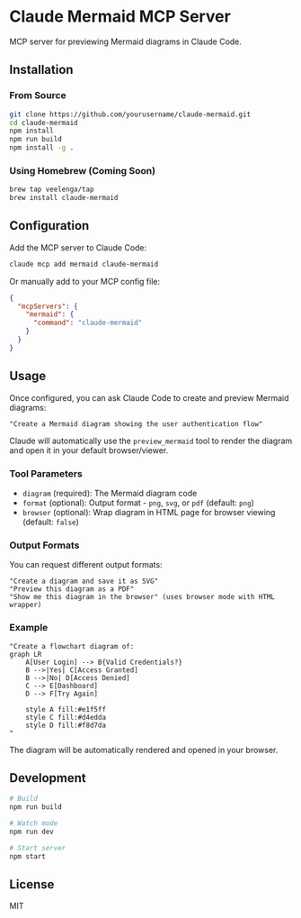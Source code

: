 # Claude Mermaid MCP Server

MCP server for previewing Mermaid diagrams in Claude Code.

## Installation

### From Source

```bash
git clone https://github.com/yourusername/claude-mermaid.git
cd claude-mermaid
npm install
npm run build
npm install -g .
```

### Using Homebrew (Coming Soon)

```bash
brew tap veelenga/tap
brew install claude-mermaid
```

## Configuration

Add the MCP server to Claude Code:

```bash
claude mcp add mermaid claude-mermaid
```

Or manually add to your MCP config file:

```json
{
  "mcpServers": {
    "mermaid": {
      "command": "claude-mermaid"
    }
  }
}
```

## Usage

Once configured, you can ask Claude Code to create and preview Mermaid diagrams:

```
"Create a Mermaid diagram showing the user authentication flow"
```

Claude will automatically use the `preview_mermaid` tool to render the diagram and open it in your default browser/viewer.

### Tool Parameters

- `diagram` (required): The Mermaid diagram code
- `format` (optional): Output format - `png`, `svg`, or `pdf` (default: `png`)
- `browser` (optional): Wrap diagram in HTML page for browser viewing (default: `false`)

### Output Formats

You can request different output formats:

```
"Create a diagram and save it as SVG"
"Preview this diagram as a PDF"
"Show me this diagram in the browser" (uses browser mode with HTML wrapper)
```

### Example

```
"Create a flowchart diagram of:
graph LR
    A[User Login] --> B{Valid Credentials?}
    B -->|Yes| C[Access Granted]
    B -->|No| D[Access Denied]
    C --> E[Dashboard]
    D --> F[Try Again]

    style A fill:#e1f5ff
    style C fill:#d4edda
    style D fill:#f8d7da
"
```

The diagram will be automatically rendered and opened in your browser.

## Development

```bash
# Build
npm run build

# Watch mode
npm run dev

# Start server
npm start
```

## License

MIT